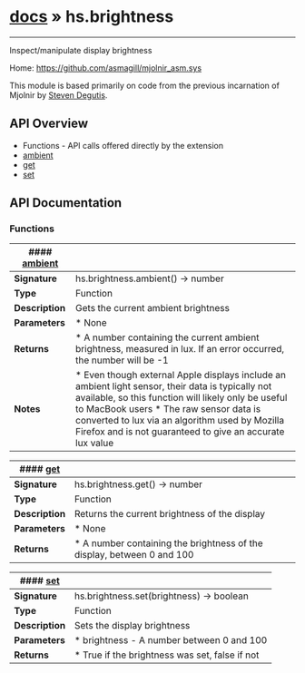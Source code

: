 # [docs](index.md) » hs.brightness
---

Inspect/manipulate display brightness

Home: https://github.com/asmagill/mjolnir_asm.sys

This module is based primarily on code from the previous incarnation of Mjolnir by [Steven Degutis](https://github.com/sdegutis/).

## API Overview
* Functions - API calls offered directly by the extension
 * [ambient](#ambient)
 * [get](#get)
 * [set](#set)

## API Documentation

### Functions

| #### [ambient](#ambient)    |                                                                           |
| --------------------------------------------|---------------------------------------------------------------------------|
| **Signature**                               | hs.brightness.ambient() -> number                                                            |
| **Type**                                    | Function                                                           |
| **Description**                             | Gets the current ambient brightness                                                           |
| **Parameters**                              |  * None         |
| **Returns**                                 |  * A number containing the current ambient brightness, measured in lux. If an error occurred, the number will be -1                  |
| **Notes**                                   |  * Even though external Apple displays include an ambient light sensor, their data is typically not available, so this function will likely only be useful to MacBook users * The raw sensor data is converted to lux via an algorithm used by Mozilla Firefox and is not guaranteed to give an accurate lux value                        |

| #### [get](#get)    |                                                                           |
| --------------------------------------------|---------------------------------------------------------------------------|
| **Signature**                               | hs.brightness.get() -> number                                                            |
| **Type**                                    | Function                                                           |
| **Description**                             | Returns the current brightness of the display                                                           |
| **Parameters**                              |  * None         |
| **Returns**                                 |  * A number containing the brightness of the display, between 0 and 100                  |

| #### [set](#set)    |                                                                           |
| --------------------------------------------|---------------------------------------------------------------------------|
| **Signature**                               | hs.brightness.set(brightness) -> boolean                                                            |
| **Type**                                    | Function                                                           |
| **Description**                             | Sets the display brightness                                                           |
| **Parameters**                              |  * brightness - A number between 0 and 100         |
| **Returns**                                 |  * True if the brightness was set, false if not                  |

